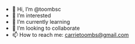 - 👋 Hi, I’m @toombsc
- 👀 I’m interested 
- 🌱 I’m currently learning 
- 💞️ I’m looking to collaborate
- 📫 How to reach me: carrietoombs@gmail.com

<!---
toombsc/toombsc is a ✨ special ✨ repository because its `README.md` (this file) appears on your GitHub profile.
You can click the Preview link to take a look at your changes.
--->
